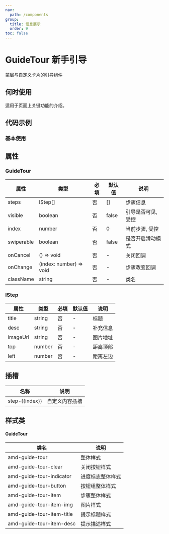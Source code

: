 ```yaml
---
nav:
  path: /components
group:
  title: 信息展示
  order: 9
toc: false
---
```


# GuideTour 新手引导

蒙层与自定义卡片的引导组件

## 何时使用

适用于页面上关键功能的介绍。

## 代码示例

### 基本使用

<code src='../../demo/pages/GuideTour'></code>

## 属性

### GuideTour

| 属性       | 类型                    | 必填 | 默认值 | 说明               |
| ---------- | ----------------------- | ---- | ------ | ------------------ |
| steps      | IStep[]                 | 否   | []     | 步骤信息           |
| visible    | boolean                 | 否   | false  | 引导是否可见, 受控 |
| index      | number                  | 否   | 0      | 当前步骤, 受控     |
| swiperable | boolean                 | 否   | false  | 是否开启滑动模式   |
| onCancel   | () => void              | 否   | -      | 关闭回调           |
| onChange   | (index: number) => void | 否   | -      | 步骤改变回调       |
| className  | string                  | 否   | -      | 类名               |

### IStep

| 属性     | 类型   | 必填 | 默认值 | 说明     |
| -------- | ------ | ---- | ------ | -------- |
| title    | string | 否   | -      | 标题     |
| desc     | string | 否   | -      | 补充信息 |
| imageUrl | string | 否   | -      | 图片地址 |
| top      | number | 否   | -      | 距离顶部 |
| left     | number | 否   | -      | 距离左边 |

## 插槽

| 名称           | 说明           |
| -------------- | -------------- |
| step-{{index}} | 自定义内容插槽 |

## 样式类

#### GuideTour

| 类名                      | 说明             |
| ------------------------- | ---------------- |
| amd-guide-tour            | 整体样式         |
| amd-guide-tour-clear      | 关闭按钮样式     |
| amd-guide-tour-indicator  | 进度标志整体样式 |
| amd-guide-tour-button     | 按钮组整体样式   |
| amd-guide-tour-item       | 步骤整体样式     |
| amd-guide-tour-item-img   | 图片样式         |
| amd-guide-tour-item-title | 提示标题样式     |
| amd-guide-tour-item-desc  | 提示描述样式     |
